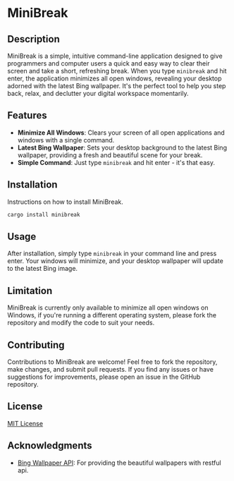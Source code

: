 # MiniBreak

## Description

MiniBreak is a simple, intuitive command-line application designed to give programmers and computer users a quick and easy way to clear their screen and take a short, refreshing break. When you type `minibreak` and hit enter, the application minimizes all open windows, revealing your desktop adorned with the latest Bing wallpaper. It's the perfect tool to help you step back, relax, and declutter your digital workspace momentarily.

## Features

- **Minimize All Windows**: Clears your screen of all open applications and windows with a single command.
- **Latest Bing Wallpaper**: Sets your desktop background to the latest Bing wallpaper, providing a fresh and beautiful scene for your break.
- **Simple Command**: Just type `minibreak` and hit enter - it's that easy.

## Installation

Instructions on how to install MiniBreak.

```bash
cargo install minibreak
```

## Usage

After installation, simply type `minibreak` in your command line and press enter. Your windows will minimize, and your desktop wallpaper will update to the latest Bing image.

## Limitation

MiniBreak is currently only available to minimize all open windows on Windows, if you're running a different operating system, please fork the repository and modify the code to suit your needs.

## Contributing

Contributions to MiniBreak are welcome! Feel free to fork the repository, make changes, and submit pull requests. If you find any issues or have suggestions for improvements, please open an issue in the GitHub repository.

## License

[MIT License](LICENSE)

## Acknowledgments

- [Bing Wallpaper API](https://github.com/TimothyYe/bing-wallpaper): For providing the beautiful wallpapers with restful api.
